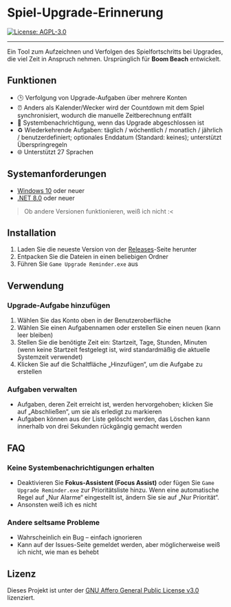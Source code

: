 ﻿# Spiel-Upgrade-Erinnerung

[![License: AGPL-3.0](https://img.shields.io/badge/License-AGPL--3.0-blue.svg)](https://opensource.org/licenses/AGPL-3.0)

---

Ein Tool zum Aufzeichnen und Verfolgen des Spielfortschritts bei Upgrades, die viel Zeit in Anspruch nehmen. Ursprünglich für **Boom Beach** entwickelt.

## Funktionen

- 🕒 Verfolgung von Upgrade-Aufgaben über mehrere Konten
- ⏰ Anders als Kalender/Wecker wird der Countdown mit dem Spiel synchronisiert, wodurch die manuelle Zeitberechnung entfällt
- 🔔 Systembenachrichtigung, wenn das Upgrade abgeschlossen ist
- ♻️ Wiederkehrende Aufgaben: täglich / wöchentlich / monatlich / jährlich / benutzerdefiniert; optionales Enddatum (Standard: keines); unterstützt Überspringregeln
- 🌐 Unterstützt 27 Sprachen

## Systemanforderungen

- [Windows 10](https://www.microsoft.com/en-ca/software-download/windows10) oder neuer
- [.NET 8.0](https://dotnet.microsoft.com/en-us/download/dotnet/8.0) oder neuer

> Ob andere Versionen funktionieren, weiß ich nicht :<

## Installation

1. Laden Sie die neueste Version von der [Releases](https://github.com/YuanXiQWQ/Game-Upgrade-Reminder/releases)-Seite herunter
2. Entpacken Sie die Dateien in einen beliebigen Ordner
3. Führen Sie `Game Upgrade Reminder.exe` aus

## Verwendung

### Upgrade-Aufgabe hinzufügen

1. Wählen Sie das Konto oben in der Benutzeroberfläche
2. Wählen Sie einen Aufgabennamen oder erstellen Sie einen neuen (kann leer bleiben)
3. Stellen Sie die benötigte Zeit ein: Startzeit, Tage, Stunden, Minuten (wenn keine Startzeit festgelegt ist, wird standardmäßig die aktuelle Systemzeit verwendet)
4. Klicken Sie auf die Schaltfläche „Hinzufügen“, um die Aufgabe zu erstellen

### Aufgaben verwalten

- Aufgaben, deren Zeit erreicht ist, werden hervorgehoben; klicken Sie auf „Abschließen“, um sie als erledigt zu markieren
- Aufgaben können aus der Liste gelöscht werden, das Löschen kann innerhalb von drei Sekunden rückgängig gemacht werden

## FAQ

### Keine Systembenachrichtigungen erhalten

- Deaktivieren Sie **Fokus-Assistent (Focus Assist)** oder fügen Sie `Game Upgrade Reminder.exe` zur Prioritätsliste hinzu. Wenn eine automatische Regel auf „Nur Alarme“ eingestellt ist, ändern Sie sie auf „Nur Priorität“.
- Ansonsten weiß ich es nicht

### Andere seltsame Probleme

- Wahrscheinlich ein Bug – einfach ignorieren
- Kann auf der Issues-Seite gemeldet werden, aber möglicherweise weiß ich nicht, wie man es behebt

## Lizenz

Dieses Projekt ist unter der [GNU Affero General Public License v3.0](../LICENSE) lizenziert.